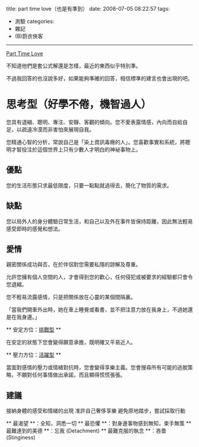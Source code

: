 title: part time love（也是有準到）
date: 2008-07-05 08:22:57
tags:
- 測驗
categories:
- 雜記
- (B)蔚衣俠客
---

[Part Time Love](http://www.parttimegroup.com/PartTimeLove/Assessories/NineType/_Paper1.aspx)

不知道他們是套公式解還是怎樣，最近的東西似乎特別準。

不過我回答的也沒說多好，如果能夠準確的回答，相信標準的建言也會出現的吧。

<!-- more -->

# 思考型（好學不倦，機智過人）

您具有退縮、聰明、專注、安靜、客觀的傾向。您不愛表露情感，內向而自給自足，以疏遠冷漠而非害怕來展現自我。

您精通心智的分析，常說自己是「染上資訊毒癮的人」。您喜歡事實和系統，將聰明才智投注於這個世界上只有少數人才明白的神袐事物上。

## 優點

您的生活形態只求最低限度，只要一點點就過得去，簡化了物質的需求。

## 缺點

您以局外人的身分體驗日常生活，和自己以及外在事件皆保持距離，因此無法輕易感受即時的感覺和想法。

## 愛情

親密關係成功與否，在於伴侶對您需要私隱的諒解及尊重。

允許您擁有個人空間的人，才會得到您的歡心，任何侵犯或被要求的經驗都只會令您退縮。

您不輕易流露感情，只是把關係放在心靈的某個間隔裏。

「當我們開車外出時，她在車上睡覺或看書，並不把注意力放在我身上，不過她還是在我身邊。」

** 安定方位：[挑戰型](http://www.parttimegroup.com/PartTimeLove/Assessories/NineType/Answer.aspx?type=8) **

在安定的狀態下您會變得願意承擔，既明確又平易近人。

** 壓力方位：[活躍型](http://www.parttimegroup.com/PartTimeLove/Assessories/NineType/Answer.aspx?type=7) **

當面對感情的壓力或情緒對抗時，您會變得享樂主義。您會搜尋所有可能的逃脫策略，不願對任何事情做出承諾，而且顯得慌慌張張。

## 建議

接納身體的感受和情緒的出現
准許自己奢侈享樂
避免原地踏步，嘗試採取行動

** 最渴望 **：全知，洞悉一切
** 最恐懼 **：對身邊事物感到無知，束手無策
** 最難達到的美德 **：忘我 (Detachment)
** 最難克服的執念 **：吝嗇 (Stinginess)